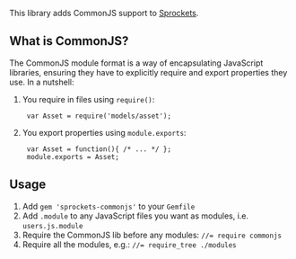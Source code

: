 This library adds CommonJS support to [Sprockets](https://github.com/sstephenson/sprockets).

## What is CommonJS?

The CommonJS module format is a way of encapsulating JavaScript libraries, ensuring they have to explicitly require and export properties they use. In a nutshell:

1. You require in files using `require()`:

        var Asset = require('models/asset');

2. You export properties using `module.exports`:

        var Asset = function(){ /* ... */ };
        module.exports = Asset;

## Usage

1. Add `gem 'sprockets-commonjs'` to your `Gemfile`
1. Add `.module` to any JavaScript files you want as modules, i.e. `users.js.module`
1. Require the CommonJS lib before any modules: `//= require commonjs`
1. Require all the modules, e.g.: `//= require_tree ./modules`
